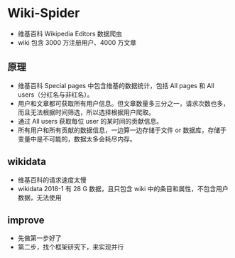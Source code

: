 # Wiki-Spider
- 维基百科 Wikipedia Editors 数据爬虫
- wiki 包含 3000 万注册用户、4000 万文章

## 原理
- 维基百科 Special pages 中包含维基的数据统计，包括 All pages 和 All users（分红名与非红名）。
- 用户和文章都可获取所有用户信息。但文章数量多三分之一，请求次数也多，而且无法根据时间筛选，所以选择根据用户爬取。
- 通过 All users 获取每位 user 的某时间的贡献信息。
- 所有用户和所有贡献的数据信息，一边算一边存储于文件 or 数据库，存储于变量中是不可能的，数据太多会耗尽内存。

## wikidata
- 维基百科的请求速度太慢
- wikidata 2018-1 有 28 G 数据，且只包含 wiki 中的条目和属性，不包含用户数据，无法使用

## improve
- 先做第一步好了
- 第二步，找个框架研究下，来实现并行